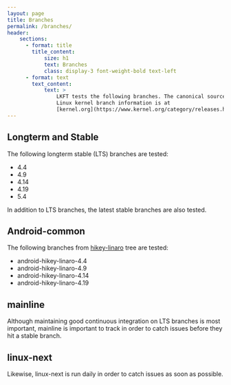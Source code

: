 ```yaml
---
layout: page
title: Branches
permalink: /branches/
header:
    sections:
      - format: title
        title_content:
            size: h1
            text: Branches
            class: display-3 font-weight-bold text-left
      - format: text
        text_content:
            text: >
                LKFT tests the following branches. The canonical source for
                Linux kernel branch information is at
                [kernel.org](https://www.kernel.org/category/releases.html).
---
```

## Longterm and Stable

The following longterm stable (LTS) branches are tested:
- 4.4
- 4.9
- 4.14
- 4.19
- 5.4

In addition to LTS branches, the latest stable branches are also tested.

## Android-common

The following branches from
[hikey-linaro](https://android.googlesource.com/kernel/hikey-linaro/) tree are
tested:
- android-hikey-linaro-4.4
- android-hikey-linaro-4.9
- android-hikey-linaro-4.14
- android-hikey-linaro-4.19

## mainline

Although maintaining good continuous integration on LTS branches is most
important, mainline is important to track in order to catch issues before they
hit a stable branch.

## linux-next

Likewise, linux-next is run daily in order to catch issues as soon as possible.

